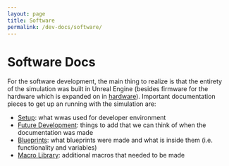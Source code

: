 ```yaml
---
layout: page
title: Software
permalink: /dev-docs/software/
---
```


# Software Docs
For the software development, the main thing to realize is that the entirety of the simulation was built in Unreal Engine (besides firmware for the hardware which is expanded on in [hardware](../Hardware/hardware.md)). Important documentation pieces to get up an running with the simulation are:
- [Setup](setup.md): what wwas used for developer environment
- [Future Development](future-development.md): things to add that we can think of when the documentation was made
- [Blueprints](blueprints.md): what blueprints were made and what is inside them (i.e. functionality and variables)
- [Macro Library](vyns-macro-library.md): additional macros that needed to be made